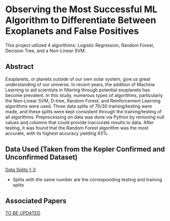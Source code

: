 # Observing the Most Successful ML Algorithm to Differentiate Between Exoplanets and False Positives

This project utilized 4 algorithims: Logistic Regression, Random Forest, Decision Tree, and a Non-Linear SVM. 

## **Abstract**
Exoplanets, or planets outside of our own solar system, give us great understanding of our universe. In recent years, the addition of Machine Learning to aid scientists in filtering through potential exoplanets has become prevalent. In this study, numerous types of algorithms, particularly the Non-Linear SVM, D-tree, Random Forest, and Reinforcement Learning algorithms were used. Three data splits of 70/30 training/testing were made, and these splits were kept consistent through the training/testing of all algorithms. Preprocessing on data was done via Python by removing null values and columns that could provide inaccurate results to data. After testing, it was found that the Random Forest algorithm was the most accurate, with its highest accuracy yielding 93%.

## **Data Used** (Taken from the Kepler Confirmed and Unconfirmed Dataset)
[Data Splits 1-3](https://drive.google.com/drive/folders/17EKCnqizMg633i6BJFUixf3ys4a8FFeU?usp=sharing)
+ Splits with the same number are the corresponding testing and training splits

## **Associated Papers**
[TO BE UPDATED](https://drive.google.com/drive/folders/1IkuLTmSOOu3Ur2ETFJJplHylcFjVdwfy?usp=drive_link)
